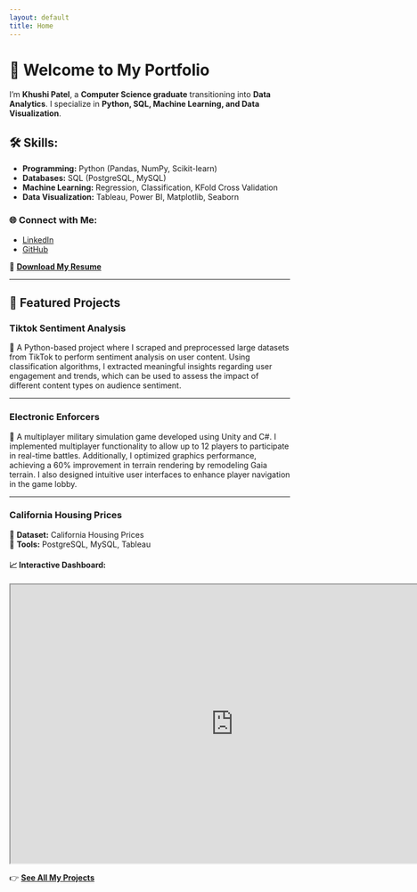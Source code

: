 ```yaml
---
layout: default
title: Home
---
```


# 👋 Welcome to My Portfolio

I’m **Khushi Patel**, a **Computer Science graduate** transitioning into **Data Analytics**. I specialize in **Python, SQL, Machine Learning, and Data Visualization**.  

## 🛠️ Skills:
- **Programming:** Python (Pandas, NumPy, Scikit-learn)
- **Databases:** SQL (PostgreSQL, MySQL)
- **Machine Learning:** Regression, Classification, KFold Cross Validation
- **Data Visualization:** Tableau, Power BI, Matplotlib, Seaborn 

### 🌐 Connect with Me:
- [LinkedIn](https://www.linkedin.com/in/patel-khushi9/)
- [GitHub](https://github.com/khuship0104)

📄 **[Download My Resume](./assets/Khushi_Patel.pdf)** 

---

## 🚀 Featured Projects

### **Tiktok Sentiment Analysis**
📌 A Python-based project where I scraped and preprocessed large datasets from TikTok to perform sentiment analysis on user content. Using classification algorithms, I extracted meaningful insights regarding user engagement and trends, which can be used to assess the impact of different content types on audience sentiment.

---

### **Electronic Enforcers**
📌 A multiplayer military simulation game developed using Unity and C#. I implemented multiplayer functionality to allow up to 12 players to participate in real-time battles. Additionally, I optimized graphics performance, achieving a 60% improvement in terrain rendering by remodeling Gaia terrain. I also designed intuitive user interfaces to enhance player navigation in the game lobby.

---

### **California Housing Prices**
📌 **Dataset:** California Housing Prices  
📌 **Tools:** PostgreSQL, MySQL, Tableau  

#### 📈 Interactive Dashboard:
<iframe src="https://public.tableau.com/views/YOUR-DASHBOARD" width="800" height="500"></iframe>  

👉 **[See All My Projects](./projects.md)**  
